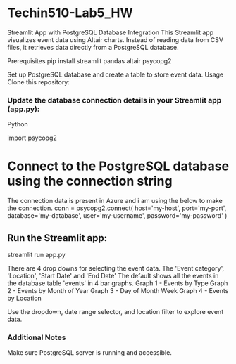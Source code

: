 # Techin510-Lab5_HW
Streamlit App with PostgreSQL Database Integration
This Streamlit app visualizes event data using Altair charts. Instead of reading data from CSV files, it retrieves data directly from a PostgreSQL database.

Prerequisites
pip install streamlit pandas altair psycopg2

Set up PostgreSQL database and create a table to store event data.
Usage
Clone this repository:

### Update the database connection details in your Streamlit app (app.py):
Python

import psycopg2

# Connect to the PostgreSQL database using the connection string
The connection data is present in Azure and i am using the below to make the connection. 
conn = psycopg2.connect(
    host='my-host',
    port='my-port',
    database='my-database',
    user='my-username',
    password='my-password'
)

## Run the Streamlit app:
streamlit run app.py

There are 4 drop downs for selecting the event data. The 'Event category', 'Location', 'Start Date' and 'End Date'
The default shows all the events in the database table 'events' in 4 bar graphs. 
Graph 1 - Events by Type
Graph 2 - Events by Month of Year
Graph 3 - Day of Month Week
Graph 4 - Events by Location

Use the dropdown, date range selector, and location filter to explore event data.

### Additional Notes
Make sure PostgreSQL server is running and accessible.
